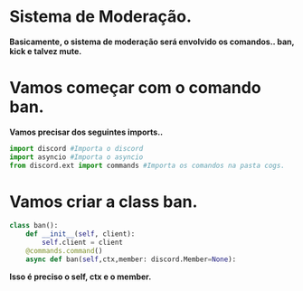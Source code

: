  # Sistema de Moderação.
 
 **Basicamente, o sistema de moderação será envolvido os comandos.. ban, kick e talvez mute.**

# Vamos começar com o comando ban.

 **Vamos precisar dos seguintes imports..**

```Python
import discord #Importa o discord
import asyncio #Importa o asyncio
from discord.ext import commands #Importa os comandos na pasta cogs.
```
# Vamos criar a class ban.

```Python
class ban():
    def __init__(self, client):
        self.client = client
    @commands.command()
    async def ban(self,ctx,member: discord.Member=None):
```
**Isso é preciso o self, ctx e o member.**
